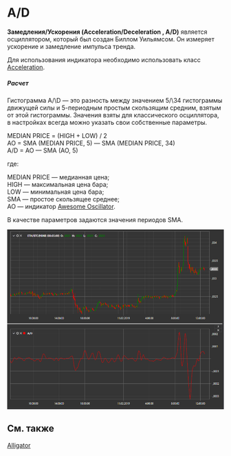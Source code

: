 # A\/D

**Замедления\/Ускорения (Acceleration\/Deceleration , A\/D)** является осциллятором, который был создан Биллом Уильямсом. Он измеряет ускорение и замедление импульса тренда.

Для использования индикатора необходимо использовать класс [Acceleration](xref:StockSharp.Algo.Indicators.Acceleration). 
##### Расчет  
  
Гистограмма А/\D — это разность между значением 5/\34 гистограммы движущей силы и 5-периодным простым скользящим средним, взятым от этой гистограммы.  Значения взяты для классического осциллятора, в настройках всегда можно указать свои собственные параметры.

MEDIAN PRICE = (HIGH + LOW) / 2  
AO = SMA (MEDIAN PRICE, 5) — SMA (MEDIAN PRICE, 34)  
A\/D = AO — SMA (AO, 5)  
  
где:  
  
MEDIAN PRICE — медианная цена;  
HIGH — максимальная цена бара;  
LOW — минимальная цена бара;  
SMA — простое скользящее среднее;  
AO — индикатор [Awesome Oscillator](ao.md).  

В качестве параметров задаются значения периодов SMA.

![IndicatorAcceleration](../../../../images/indicatoracceleration.png)

## См. также

[Alligator](alligator.md)
